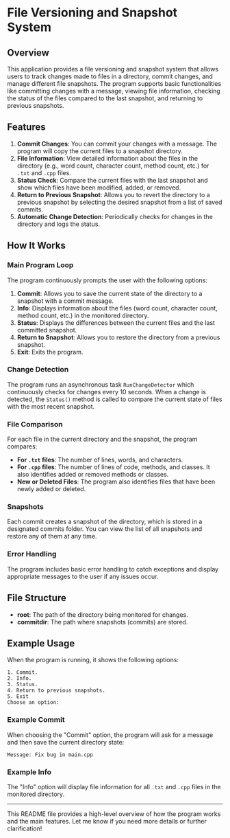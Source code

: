 
# File Versioning and Snapshot System

## Overview

This application provides a file versioning and snapshot system that allows users to track changes made to files in a directory, commit changes, and manage different file snapshots. The program supports basic functionalities like committing changes with a message, viewing file information, checking the status of the files compared to the last snapshot, and returning to previous snapshots.

## Features

1. **Commit Changes**: You can commit your changes with a message. The program will copy the current files to a snapshot directory.
2. **File Information**: View detailed information about the files in the directory (e.g., word count, character count, method count, etc.) for `.txt` and `.cpp` files.
3. **Status Check**: Compare the current files with the last snapshot and show which files have been modified, added, or removed.
4. **Return to Previous Snapshot**: Allows you to revert the directory to a previous snapshot by selecting the desired snapshot from a list of saved commits.
5. **Automatic Change Detection**: Periodically checks for changes in the directory and logs the status.

## How It Works

### Main Program Loop

The program continuously prompts the user with the following options:

1. **Commit**: Allows you to save the current state of the directory to a snapshot with a commit message.
2. **Info**: Displays information about the files (word count, character count, method count, etc.) in the monitored directory.
3. **Status**: Displays the differences between the current files and the last committed snapshot.
4. **Return to Snapshot**: Allows you to restore the directory from a previous snapshot.
5. **Exit**: Exits the program.

### Change Detection

The program runs an asynchronous task `RunChangeDetector` which continuously checks for changes every 10 seconds. When a change is detected, the `Status()` method is called to compare the current state of files with the most recent snapshot.

### File Comparison

For each file in the current directory and the snapshot, the program compares:

- **For `.txt` files**: The number of lines, words, and characters.
- **For `.cpp` files**: The number of lines of code, methods, and classes. It also identifies added or removed methods or classes.
- **New or Deleted Files**: The program also identifies files that have been newly added or deleted.

### Snapshots

Each commit creates a snapshot of the directory, which is stored in a designated commits folder. You can view the list of all snapshots and restore any of them at any time.

### Error Handling

The program includes basic error handling to catch exceptions and display appropriate messages to the user if any issues occur.

## File Structure

- **root**: The path of the directory being monitored for changes.
- **commitdir**: The path where snapshots (commits) are stored.

## Example Usage

When the program is running, it shows the following options:

```
1. Commit.
2. Info.
3. Status.
4. Return to previous snapshots.
5. Exit
Choose an option:
```

### Example Commit

When choosing the "Commit" option, the program will ask for a message and then save the current directory state:

```
Message: Fix bug in main.cpp
```

### Example Info

The "Info" option will display file information for all `.txt` and `.cpp` files in the monitored directory.

---

This README file provides a high-level overview of how the program works and the main features. Let me know if you need more details or further clarification!